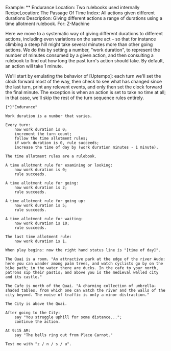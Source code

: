 Example: ** Endurance
Location: Two rulebooks used internally
RecipeLocation: The Passage Of Time
Index: All actions given different durations
Description: Giving different actions a range of durations using a time allotment rulebook.
For: Z-Machine

  
Here we move to a systematic way of giving different durations to different actions, including even variations on the same act – so that for instance climbing a steep hill might take several minutes more than other going actions. We do this by setting a number, "work duration", to represent the number of minutes consumed by a given action, and then consulting a rulebook to find out how long the past turn's action should take. By default, an action will take 1 minute.

  
We'll start by emulating the behavior of [Uptempo]: each turn we'll set the clock forward most of the way, then check to see what has changed since the last turn, print any relevant events, and only then set the clock forward the final minute. The exception is when an action is set to take no time at all; in that case, we'll skip the rest of the turn sequence rules entirely.

  

``` inform7
{*}"Endurance"

Work duration is a number that varies.

Every turn:
	now work duration is 0;
	increment the turn count;
	follow the time allotment rules;
	if work duration is 0, rule succeeds;
	increase the time of day by (work duration minutes - 1 minute).

The time allotment rules are a rulebook.

A time allotment rule for examining or looking:
	now work duration is 0;
	rule succeeds.

A time allotment rule for going:
	now work duration is 2;
	rule succeeds.

A time allotment rule for going up:
	now work duration is 5;
	rule succeeds.

A time allotment rule for waiting:
	now work duration is 10;
	rule succeeds.

The last time allotment rule:
	now work duration is 1.

When play begins: now the right hand status line is "[time of day]".

The Quai is a room. "An attractive park at the edge of the river Aude: here you can wander among palm trees, and watch cyclists go by on the bike path; in the water there are ducks. In the cafe to your north, patrons sip their pastis; and above you is the medieval walled city and its castle."

The Cafe is north of the Quai. "A charming collection of umbrella-shaded tables, from which one can watch the river and the walls of the city beyond. The noise of traffic is only a minor distraction."

The City is above the Quai.

After going to the City:
	say "You struggle uphill for some distance...";
	continue the action.

At 9:15 AM:
	say "The bells ring out from Place Carnot."

Test me with "z / n / s / u".
```


